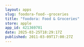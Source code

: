 ```yaml
---
layout: apps
slug: foodora-food--groceries
title: "foodora: Food & Groceries"
store: apple
app_id: 421369701
date: 2025-03-25T18:29:17Z
published: 2011-03-09T17:00:27Z
---
```

